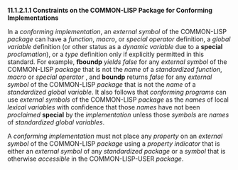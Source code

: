 **11.1.2.1.1 Constraints on the COMMON-LISP Package for Conforming Implementations** 

In a *conforming implementation*, an *external symbol* of the COMMON-LISP *package* can have a *function*, *macro*, or *special operator* definition, a *global variable* definition (or other status as a *dynamic variable* due to a **special** *proclamation*), or a *type* definition only if explicitly permitted in this standard. For example, **fboundp** *yields false* for any *external symbol* of the COMMON-LISP *package* that is not the *name* of a *standardized function*, *macro* or *special operator* , and **boundp** returns *false* for any *external symbol* of the COMMON-LISP *package* that is not the *name* of a *standardized global variable*. It also follows that *conforming programs* can use *external symbols* of the COMMON-LISP *package* as the *names* of local *lexical variables* with confidence that those *names* have not been *proclaimed* **special** by the *implementation* unless those *symbols* are *names* of *standardized global variables*. 

A *conforming implementation* must not place any *property* on an *external symbol* of the COMMON-LISP *package* using a *property indicator* that is either an *external symbol* of any *standardized package* or a *symbol* that is otherwise *accessible* in the COMMON-LISP-USER *package*. 

